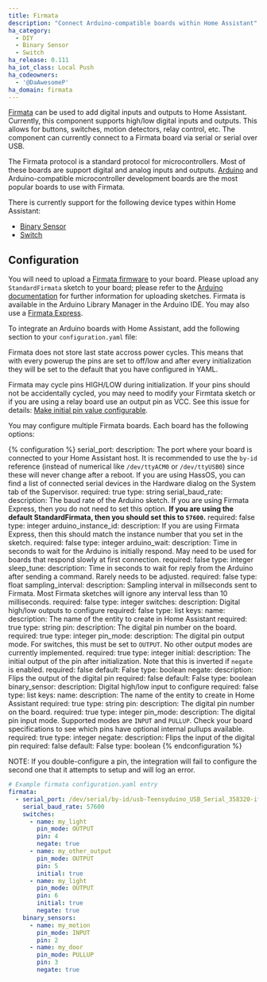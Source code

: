 ```yaml
---
title: Firmata
description: "Connect Arduino-compatible boards within Home Assistant"
ha_category:
  - DIY
  - Binary Sensor
  - Switch
ha_release: 0.111
ha_iot_class: Local Push
ha_codeowners:
  - '@DaAwesomeP'
ha_domain: firmata
---
```


[Firmata](https://github.com/firmata/protocol) can be used to add digital inputs and outputs to Home Assistant. Currently, this component supports high/low digital inputs and outputs. This allows for buttons, switches, motion detectors, relay control, etc. The component can currently connect to a Firmata board via serial or serial over USB.

The Firmata protocol is a standard protocol for microcontrollers. Most of these boards are support digital and analog inputs and outputs. [Arduino](https://www.arduino.cc/) and Arduino-compatible microcontroller development boards are the most popular boards to use with Firmata.

There is currently support for the following device types within Home Assistant:

- [Binary Sensor](#binary_sensor)
- [Switch](#switches)

## Configuration

You will need to upload a [Firmata firmware](https://github.com/firmata/) to your board. Please upload any `StandardFirmata` sketch to your board; please refer to the [Arduino documentation](https://www.arduino.cc/en/Main/Howto) for further information for uploading sketches. Firmata is available in the Arduino Library Manager in the Arduino IDE. You may also use a [Firmata Express](https://github.com/MrYsLab/FirmataExpress).

To integrate an Arduino boards with Home Assistant, add the following section to your `configuration.yaml` file:

<div class='note warning'>
Firmata does not store last state accross power cycles. This means that with every powerup the pins are set to off/low and after every initialization they will be set to the default that you have configured in YAML.
</div>

<div class='note warning'>

Firmata may cycle pins HIGH/LOW during initialization. If your pins should not be accidentally cycled, you may need to modify your Firmtata sketch or if you are using a relay board use an output pin as VCC. See this issue for details: [Make initial pin value configurable](https://github.com/firmata/arduino/issues/166).

</div>

You may configure multiple Firmata boards. Each board has the following options:

{% configuration %}
serial_port:
  description: The port where your board is connected to your Home Assistant host. It is recommended to use the `by-id` reference (instead of numerical like `/dev/ttyACM0` or `/dev/ttyUSB0`) since these will never change after a reboot. If you are using HassOS, you can find a list of connected serial devices in the Hardware dialog on the System tab of the Supervisor.
  required: true
  type: string
serial_baud_rate:
  description: The baud rate of the Arduino sketch. If you are using Firmata Express, then you do not need to set this option. **If you are using the default StandardFirmata, then you should set this to `57600`.**
  required: false
  type: integer
arduino_instance_id:
  description: If you are using Firmata Express, then this should match the instance number that you set in the sketch.
  required: false
  type: integer
arduino_wait:
  description: Time in seconds to wait for the Arduino is initially respond. May need to be used for boards that respond slowly at first connection.
  required: false
  type: integer
sleep_tune:
  description: Time in seconds to wait for reply from the Arduino after sending a command. Rarely needs to be adjusted.
  required: false
  type: float
sampling_interval:
  description: Sampling interval in millseconds sent to Firmata. Most Firmata sketches will ignore any interval less than 10 milliseconds.
  required: false
  type: integer
switches:
  description: Digital high/low outputs to configure
  required: false
  type: list
  keys:
    name:
      description: The name of the entity to create in Home Assistant
      required: true
      type: string
    pin:
      description: The digital pin number on the board.
      required: true
      type: integer
    pin_mode:
      description: The digital pin output mode. For switches, this must be set to `OUTPUT`. No other output modes are currently implemented.
      required: true
      type: integer
    initial:
      description: The initial output of the pin after initialization. Note that this is inverted if `negate` is enabled.
      required: false
      default: False
      type: boolean
    negate:
      description: Flips the output of the digital pin
      required: false
      default: False
      type: boolean
binary_sensor:
  description: Digital high/low input to configure
  required: false
  type: list
  keys:
    name:
      description: The name of the entity to create in Home Assistant
      required: true
      type: string
    pin:
      description: The digital pin number on the board.
      required: true
      type: integer
    pin_mode:
      description: The digital pin input mode. Supported modes are `INPUT` and `PULLUP`. Check your board specifications to see which pins have optional internal pullups available.
      required: true
      type: integer
    negate:
      description: Flips the input of the digital pin
      required: false
      default: False
      type: boolean
{% endconfiguration %}

<div class='note'>
NOTE: If you double-configure a pin, the integration will fail to configure the second one that it attempts to setup and will log an error.
</div>

```yaml
# Example firmata configuration.yaml entry
firmata:
  - serial_port: /dev/serial/by-id/usb-Teensyduino_USB_Serial_358320-if00
    serial_baud_rate: 57600
    switches:
      - name: my_light
        pin_mode: OUTPUT
        pin: 4
        negate: true
      - name: my_other_output
        pin_mode: OUTPUT
        pin: 5
        initial: true
      - name: my_light
        pin_mode: OUTPUT
        pin: 6
        initial: true
        negate: true
    binary_sensors:
      - name: my_motion
        pin_mode: INPUT
        pin: 2
      - name: my_door
        pin_mode: PULLUP
        pin: 3
        negate: true
```
